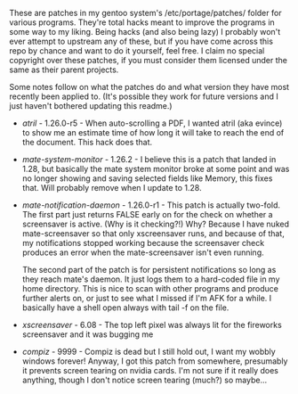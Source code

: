 These are patches in my gentoo system's /etc/portage/patches/ folder for various
programs. They're total hacks meant to improve the programs in some way to my
liking. Being hacks (and also being lazy) I probably won't ever attempt to
upstream any of these, but if you have come across this repo by chance and want
to do it yourself, feel free. I claim no special copyright over these patches,
if you must consider them licensed under the same as their parent projects.

Some notes follow on what the patches do and what version they have most recently been applied to. (It's possible they work for future versions and I just haven't bothered updating this readme.)

* *atril* - 1.26.0-r5 - When auto-scrolling a PDF, I wanted atril (aka evince)
  to show me an estimate time of how long it will take to reach the end of the
  document. This hack does that.
* *mate-system-monitor* - 1.26.2 - I believe this is a patch that landed in
  1.28, but basically the mate system monitor broke at some point and was no
  longer showing and saving selected fields like Memory, this fixes that. Will
  probably remove when I update to 1.28.
* *mate-notification-daemon* - 1.26.0-r1 - This patch is actually two-fold. The
  first part just returns FALSE early on for the check on whether a screensaver
  is active. (Why is it checking?!) Why? Because I have nuked mate-screensaver
  so that only xscreensaver runs, and because of that, my notifications stopped
  working because the screensaver check produces an error when the
  mate-screensaver isn't even running.

  The second part of the patch is for persistent notifications so long as they
  reach mate's daemon. It just logs them to a hard-coded file in my home
  directory. This is nice to scan with other programs and produce further alerts
  on, or just to see what I missed if I'm AFK for a while. I basically have a
  shell open always with tail -f on the file.
* *xscreensaver* - 6.08 - The top left pixel was always lit for the fireworks
  screensaver and it was bugging me
* *compiz* - 9999 - Compiz is dead but I still hold out, I want my wobbly
  windows forever! Anyway, I got this patch from somewhere, presumably it
  prevents screen tearing on nvidia cards. I'm not sure if it really does
  anything, though I don't notice screen tearing (much?) so maybe...
